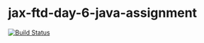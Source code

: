 jax-ftd-day-6-java-assignment
===

[![Build Status](https://travis-ci.org/retrograzer/jax-ftd-day-6-java-kata.svg?branch=retrograzer)](https://travis-ci.org/retrograzer/jax-ftd-day-6-java-kata)
